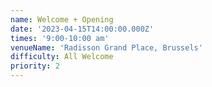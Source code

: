 ```yaml
---
name: Welcome + Opening
date: '2023-04-15T14:00:00.000Z'
times: '9:00-10:00 am'
venueName: 'Radisson Grand Place, Brussels'
difficulty: All Welcome
priority: 2
---
```


